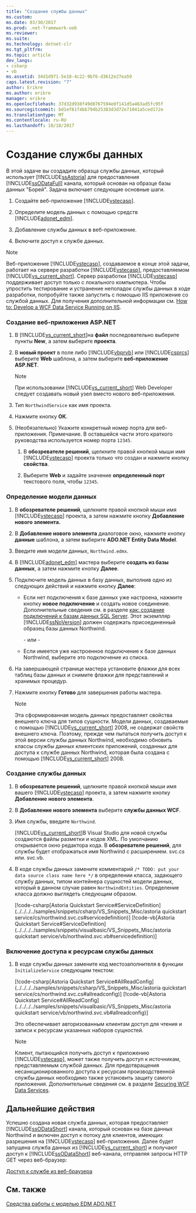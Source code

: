 ```yaml
---
title: "Создание службы данных"
ms.custom: 
ms.date: 03/30/2017
ms.prod: .net-framework-oob
ms.reviewer: 
ms.suite: 
ms.technology: dotnet-clr
ms.tgt_pltfrm: 
ms.topic: article
dev_langs:
- csharp
- vb
ms.assetid: 34d1d971-5e18-4c22-9bf6-d3612e27ea59
caps.latest.revision: "7"
author: Erikre
ms.author: erikre
manager: erikre
ms.openlocfilehash: 37d32d938f49d0767594e0f141d5a463ad5fc95f
ms.sourcegitcommit: bd1ef61f4bb794b25383d3d72e71041a5ced172e
ms.translationtype: MT
ms.contentlocale: ru-RU
ms.lasthandoff: 10/18/2017
---
```

# <a name="creating-the-data-service"></a>Создание службы данных
В этой задаче вы создадите образца службы данных, который использует [!INCLUDE[ssAstoria](../../../../includes/ssastoria-md.md)] для предоставления [!INCLUDE[ssODataFull](../../../../includes/ssodatafull-md.md)] канала, который основан на образце базы данных "Борей". Задача включает следующие основные шаги.  
  
1.  Создайте веб-приложение [!INCLUDE[vstecasp](../../../../includes/vstecasp-md.md)].  
  
2.  Определите модель данных с помощью средств [!INCLUDE[adonet_edm](../../../../includes/adonet-edm-md.md)].  
  
3.  Добавление службы данных в веб-приложение.  
  
4.  Включите доступ к службе данных.  
  
> [!NOTE]
>  Веб-приложение [!INCLUDE[vstecasp](../../../../includes/vstecasp-md.md)], создаваемое в конце этой задачи, работает на сервере разработки [!INCLUDE[vstecasp](../../../../includes/vstecasp-md.md)], предоставляемом [!INCLUDE[vs_current_short](../../../../includes/vs-current-short-md.md)]. Сервер разработки [!INCLUDE[vstecasp](../../../../includes/vstecasp-md.md)] поддерживает доступ только с локального компьютера. Чтобы упростить тестирование и устранение неполадок службы данных в ходе разработки, попробуйте также запустить с помощью IIS приложение со службой данных. Для получения дополнительной информации см. [How to: Develop a WCF Data Service Running on IIS](../../../../docs/framework/data/wcf/how-to-develop-a-wcf-data-service-running-on-iis.md).  
  
### <a name="to-create-the-aspnet-web-application"></a>Создание веб-приложения ASP.NET  
  
1.  В [!INCLUDE[vs_current_short](../../../../includes/vs-current-short-md.md)]на **файл** последовательно выберите пункты **New**, а затем выберите **проекта**.  
  
2.  В **новый проект** в поле либо [!INCLUDE[vbprvb](../../../../includes/vbprvb-md.md)] или [!INCLUDE[csprcs](../../../../includes/csprcs-md.md)] выберите **Web** шаблона, а затем выберите **веб-приложение ASP.NET**.  
  
    > [!NOTE]
    >  При использовании [!INCLUDE[vs_current_short](../../../../includes/vs-current-short-md.md)] Web Developer следует создавать новый узел вместо нового веб-приложения.  
  
3.  Тип `NorthwindService` как имя проекта.  
  
4.  Нажмите кнопку **ОК**.  
  
5.  (Необязательно) Укажите конкретный номер порта для веб-приложения. Примечание. В оставшейся части этого краткого руководства используется номер порта `12345`.  
  
    1.  В **обозревателе решений**, щелкните правой кнопкой мыши имя [!INCLUDE[vstecasp](../../../../includes/vstecasp-md.md)] проекта только что создан и нажмите кнопку **свойства**.  
  
    2.  Выберите **Web** и задайте значение **определенный порт** текстового поля, чтобы `12345`.  
  
### <a name="to-define-the-data-model"></a>Определение модели данных  
  
1.  В **обозревателе решений**, щелкните правой кнопкой мыши имя [!INCLUDE[vstecasp](../../../../includes/vstecasp-md.md)] проекта, а затем нажмите кнопку **Добавление нового элемента.**  
  
2.  В **Добавление нового элемента** диалоговое окно, нажмите кнопку **данные** шаблона, а затем выберите **ADO.NET Entity Data Model**.  
  
3.  Введите имя модели данных, `Northwind.edmx`.  
  
4.  В [!INCLUDE[adonet_edm](../../../../includes/adonet-edm-md.md)] мастера выберите **создать из базы данных**, а затем нажмите кнопку **Далее**.  
  
5.  Подключите модель данных в базу данных, выполнив одно из следующих действий и нажмите кнопку **Далее**:  
  
    -   Если нет подключения к базе данных уже настроена, нажмите кнопку **новое подключение** и создать новое соединение. Дополнительные сведения см. в разделе [как: создание подключений к базам данных SQL Server](http://go.microsoft.com/fwlink/?LinkId=123631). Этот экземпляр [!INCLUDE[ssNoVersion](../../../../includes/ssnoversion-md.md)] должен содержать присоединенный образец базы данных Northwind.  
  
         \- или -  
  
    -   Если имеется уже настроенное подключение к базе данных Northwind, выберите это подключение из списка.  
  
6.  На завершающей странице мастера установите флажки для всех таблиц базы данных и снимите флажки для представлений и хранимых процедур.  
  
7.  Нажмите кнопку **Готово** для завершения работы мастера.  
  
    > [!NOTE]
    >  Эта сформированная модель данных предоставляет свойства внешнего ключа для типов сущности. Модели данных, создаваемые с помощью [!INCLUDE[vs_current_short](../../../../includes/vs-current-short-md.md)] 2008, не содержат свойств внешнего ключа. Поэтому, прежде чем пытаться получить доступ к этой версии службы данных Northwind, необходимо обновить классы службы данных клиентских приложений, созданных для доступа к службе данных Northwind, которая была создана с помощью [!INCLUDE[vs_current_short](../../../../includes/vs-current-short-md.md)] 2008.  
  
### <a name="to-create-the-data-service"></a>Создание службы данных  
  
1.  В **обозревателе решений**, щелкните правой кнопкой мыши имя вашего [!INCLUDE[vstecasp](../../../../includes/vstecasp-md.md)] проекта, а затем нажмите кнопку **Добавление нового элемента**.  
  
2.  В **Добавление нового элемента** выберите **службы данных WCF**.  
  
3.  Имя службы, введите `Northwind`.  
  
     [!INCLUDE[vs_current_short](../../../../includes/vs-current-short-md.md)]В Visual Studio для новой службы создаются файлы разметки и кодов XML. По умолчанию открывается окно редактора кода. В **обозревателе решений**, для службы будет отображаться имя Northwind с расширением. svc.cs или. svc.vb.  
  
4.  В коде службы данных замените комментарий `/* TODO: put your data source class name here */` в определении класса, задающего службу данных, типом контейнера сущностей модели данных, который в данном случае равен `NorthwindEntities`. Определение класса должно выглядеть следующим образом.  
  
     [!code-csharp[Astoria Quickstart Service#ServiceDefinition](../../../../samples/snippets/csharp/VS_Snippets_Misc/astoria quickstart service/cs/northwind.svc.cs#servicedefinition)]
     [!code-vb[Astoria Quickstart Service#ServiceDefinition](../../../../samples/snippets/visualbasic/VS_Snippets_Misc/astoria quickstart service/vb/northwind.svc.vb#servicedefinition)]  
  
### <a name="to-enable-access-to-data-service-resources"></a>Включение доступа к ресурсам службы данных  
  
1.  В коде службы данных замените код местозаполнителя в функции `InitializeService` следующим текстом:  
  
     [!code-csharp[Astoria Quickstart Service#AllReadConfig](../../../../samples/snippets/csharp/VS_Snippets_Misc/astoria quickstart service/cs/northwind.svc.cs#allreadconfig)]
     [!code-vb[Astoria Quickstart Service#AllReadConfig](../../../../samples/snippets/visualbasic/VS_Snippets_Misc/astoria quickstart service/vb/northwind.svc.vb#allreadconfig)]  
  
     Это обеспечивает авторизованным клиентам доступ для чтения и записи к ресурсам указанных наборов сущностей.  
  
    > [!NOTE]
    >  Клиент, пытающийся получить доступ к приложению [!INCLUDE[vstecasp](../../../../includes/vstecasp-md.md)], может также получить доступ к источникам, представляемым службой данных. Для предотвращения несанкционированного доступа к ресурсам производственной службы данных необходимо также установить защиту самого приложения. Дополнительные сведения см. в разделе [Securing WCF Data Services](../../../../docs/framework/data/wcf/securing-wcf-data-services.md).  
  
## <a name="next-steps"></a>Дальнейшие действия  
 Успешно создана новая служба данных, которая предоставляет [!INCLUDE[ssODataShort](../../../../includes/ssodatashort-md.md)] канала, который основан на базе данных Northwind и включен доступ к потоку для клиентов, имеющих разрешения на [!INCLUDE[vstecasp](../../../../includes/vstecasp-md.md)] веб-приложения. Далее будет запущена служба данных из [!INCLUDE[vs_current_short](../../../../includes/vs-current-short-md.md)] и получают доступ к [!INCLUDE[ssODataShort](../../../../includes/ssodatashort-md.md)] веб-канала, отправляя запросы HTTP GET через веб-браузер:  
  
 [Доступ к службе из веб-браузера](../../../../docs/framework/data/wcf/accessing-the-service-from-a-web-browser-wcf-data-services-quickstart.md)  
  
## <a name="see-also"></a>См. также  
 [Средства работы с моделью EDM ADO.NET](http://msdn.microsoft.com/en-us/91076853-0881-421b-837a-f582f36be527)
